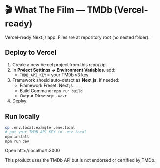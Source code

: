 # 🎬 What The Film — TMDb (Vercel-ready)

Vercel-ready Next.js app. Files are at repository root (no nested folder).

## Deploy to Vercel
1. Create a new Vercel project from this repo/zip.
2. In **Project Settings → Environment Variables**, add:
   - `TMDB_API_KEY` = your TMDb v3 key
3. Framework should auto-detect as **Next.js**. If needed:
   - Framework Preset: Next.js
   - Build Command: `npm run build`
   - Output Directory: `.next`
4. Deploy.

## Run locally
```bash
cp .env.local.example .env.local
# put your TMDB_API_KEY in .env.local
npm install
npm run dev
```
Open http://localhost:3000

This product uses the TMDb API but is not endorsed or certified by TMDb.